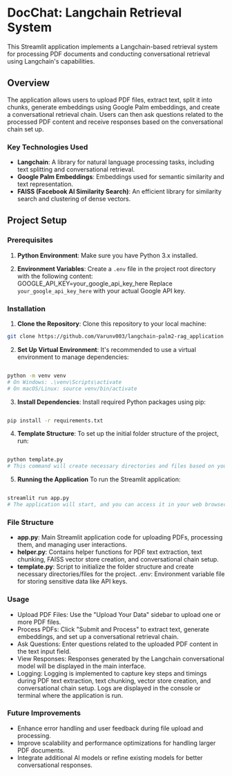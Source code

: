 # DocChat: Langchain Retrieval System

This Streamlit application implements a Langchain-based retrieval system for processing PDF documents and conducting conversational retrieval using Langchain's capabilities.

## Overview

The application allows users to upload PDF files, extract text, split it into chunks, generate embeddings using Google Palm embeddings, and create a conversational retrieval chain. Users can then ask questions related to the processed PDF content and receive responses based on the conversational chain set up.

### Key Technologies Used

- **Langchain**: A library for natural language processing tasks, including text splitting and conversational retrieval.
- **Google Palm Embeddings**: Embeddings used for semantic similarity and text representation.
- **FAISS (Facebook AI Similarity Search)**: An efficient library for similarity search and clustering of dense vectors.

## Project Setup

### Prerequisites

1. **Python Environment**: Make sure you have Python 3.x installed.
   
2. **Environment Variables**: Create a `.env` file in the project root directory with the following content:
     GOOGLE_API_KEY=your_google_api_key_here
     Replace `your_google_api_key_here` with your actual Google API key.

### Installation

1. **Clone the Repository**: Clone this repository to your local machine:
```bash
git clone https://github.com/Varunv003/langchain-palm2-rag_application
```
2. **Set Up Virtual Environment**: It's recommended to use a virtual environment to manage dependencies:

```bash

python -m venv venv
# On Windows: .\venv\Scripts\activate
# On macOS/Linux: source venv/bin/activate
```
3. **Install Dependencies**: Install required Python packages using pip:

```bash

pip install -r requirements.txt
```
4. **Template Structure**: To set up the initial folder structure of the project, run:

```bash

python template.py
# This command will create necessary directories and files based on your project needs.
```

5. **Running the Application**
To run the Streamlit application:

```bash

streamlit run app.py
# The application will start, and you can access it in your web browser at http://localhost:8501.
```

### File Structure
- **app.py**: Main Streamlit application code for uploading PDFs, processing them, and managing user interactions.
- **helper.py**: Contains helper functions for PDF text extraction, text chunking, FAISS vector store creation, and conversational chain setup.
- **template.py**: Script to initialize the folder structure and create necessary directories/files for the project.
.env: Environment variable file for storing sensitive data like API keys.
### Usage
- Upload PDF Files: Use the "Upload Your Data" sidebar to upload one or more PDF files.
- Process PDFs: Click "Submit and Process" to extract text, generate embeddings, and set up a conversational retrieval chain.
- Ask Questions: Enter questions related to the uploaded PDF content in the text input field.
- View Responses: Responses generated by the Langchain conversational model will be displayed in the main interface.
- Logging: Logging is implemented to capture key steps and timings during PDF text extraction, text chunking, vector store creation, and conversational chain setup. Logs are displayed in the console or terminal where the application is run.

### Future Improvements
- Enhance error handling and user feedback during file upload and processing.
- Improve scalability and performance optimizations for handling larger PDF documents.
- Integrate additional AI models or refine existing models for better conversational responses.